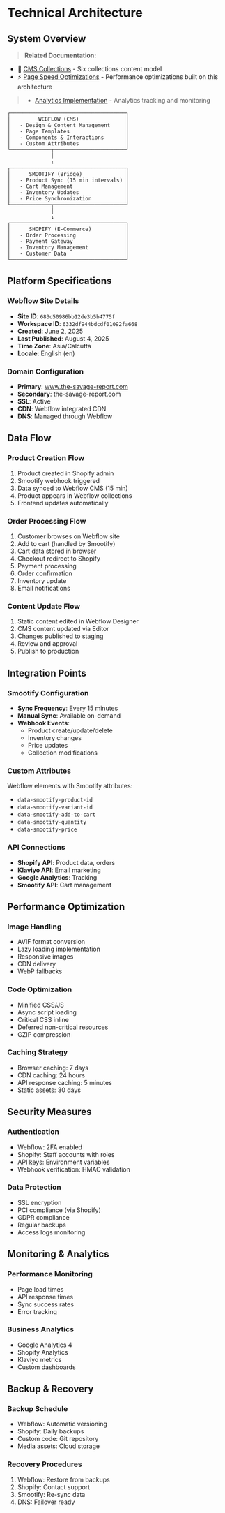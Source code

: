 # Technical Architecture

## System Overview

> **Related Documentation:**
- 📁 [CMS Collections](./04-cms-collections.md) - Six collections content model
- ⚡ [Page Speed Optimizations](./06-page-speed-optimization.md) - Performance optimizations built on this architecture
> - [Analytics Implementation](./07-analytics-implementation.md) - Analytics tracking and monitoring

```
┌─────────────────────────────────────┐
│         WEBFLOW (CMS)               │
│   - Design & Content Management     │
│   - Page Templates                  │
│   - Components & Interactions       │
│   - Custom Attributes               │
└─────────────┬───────────────────────┘
              │
              ↓
┌─────────────────────────────────────┐
│      SMOOTIFY (Bridge)              │
│   - Product Sync (15 min intervals) │
│   - Cart Management                 │
│   - Inventory Updates               │
│   - Price Synchronization           │
└─────────────┬───────────────────────┘
              │
              ↓
┌─────────────────────────────────────┐
│      SHOPIFY (E-Commerce)           │
│   - Order Processing                │
│   - Payment Gateway                 │
│   - Inventory Management            │
│   - Customer Data                   │
└─────────────────────────────────────┘
```

## Platform Specifications

### Webflow Site Details
- **Site ID**: `683d50986bb12de3b5b4775f`
- **Workspace ID**: `6332df944bdcdf01092fa668`
- **Created**: June 2, 2025
- **Last Published**: August 4, 2025
- **Time Zone**: Asia/Calcutta
- **Locale**: English (en)

### Domain Configuration
- **Primary**: www.the-savage-report.com
- **Secondary**: the-savage-report.com
- **SSL**: Active
- **CDN**: Webflow integrated CDN
- **DNS**: Managed through Webflow

## Data Flow

### Product Creation Flow
1. Product created in Shopify admin
2. Smootify webhook triggered
3. Data synced to Webflow CMS (15 min)
4. Product appears in Webflow collections
5. Frontend updates automatically

### Order Processing Flow
1. Customer browses on Webflow site
2. Add to cart (handled by Smootify)
3. Cart data stored in browser
4. Checkout redirect to Shopify
5. Payment processing
6. Order confirmation
7. Inventory update
8. Email notifications

### Content Update Flow
1. Static content edited in Webflow Designer
2. CMS content updated via Editor
3. Changes published to staging
4. Review and approval
5. Publish to production

## Integration Points

### Smootify Configuration
- **Sync Frequency**: Every 15 minutes
- **Manual Sync**: Available on-demand
- **Webhook Events**:
  - Product create/update/delete
  - Inventory changes
  - Price updates
  - Collection modifications

### Custom Attributes
Webflow elements with Smootify attributes:
- `data-smootify-product-id`
- `data-smootify-variant-id`
- `data-smootify-add-to-cart`
- `data-smootify-quantity`
- `data-smootify-price`

### API Connections
- **Shopify API**: Product data, orders
- **Klaviyo API**: Email marketing
- **Google Analytics**: Tracking
- **Smootify API**: Cart management

## Performance Optimization

### Image Handling
- AVIF format conversion
- Lazy loading implementation
- Responsive images
- CDN delivery
- WebP fallbacks

### Code Optimization
- Minified CSS/JS
- Async script loading
- Critical CSS inline
- Deferred non-critical resources
- GZIP compression

### Caching Strategy
- Browser caching: 7 days
- CDN caching: 24 hours
- API response caching: 5 minutes
- Static assets: 30 days

## Security Measures

### Authentication
- Webflow: 2FA enabled
- Shopify: Staff accounts with roles
- API keys: Environment variables
- Webhook verification: HMAC validation

### Data Protection
- SSL encryption
- PCI compliance (via Shopify)
- GDPR compliance
- Regular backups
- Access logs monitoring

## Monitoring & Analytics

### Performance Monitoring
- Page load times
- API response times
- Sync success rates
- Error tracking

### Business Analytics
- Google Analytics 4
- Shopify Analytics
- Klaviyo metrics
- Custom dashboards

## Backup & Recovery

### Backup Schedule
- Webflow: Automatic versioning
- Shopify: Daily backups
- Custom code: Git repository
- Media assets: Cloud storage

### Recovery Procedures
1. Webflow: Restore from backups
2. Shopify: Contact support
3. Smootify: Re-sync data
4. DNS: Failover ready